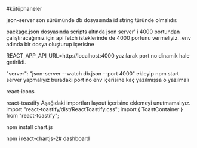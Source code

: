 #kütüphaneler

 json-server son sürümünde db dosyasında id string türünde olmalıdır.
 
 package.json dosyasında scripts altında json server' i 4000 portundan çalıştıracağımız için api fetch isteklerinde de 4000 portunu vermeliyiz. .env adında bir dosya oluşturup içerisine 
 
 REACT_APP_API_URL=http://localhost:4000 yazılarak port no dinamik hale getirildi.


"server": "json-server --watch db.json --port 4000" ekleyip npm start server yapmalıyız buradaki port no env içerisine kaç yazılmışsa o yazılmalı

react-icons

react-toastify Aşağıdaki importları layout içerisine eklemeyi unutmamalıyız. import "react-toastify/dist/ReactToastify.css"; import { ToastContainer } from "react-toastify";

npm install chart.js

npm i react-chartjs-2# dashboard
